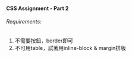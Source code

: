 #### CSS Assignment - Part 2

###### Requirements:
1. 不需要按鈕，border即可
2. 不可用table，試著用inline-block & margin排版
